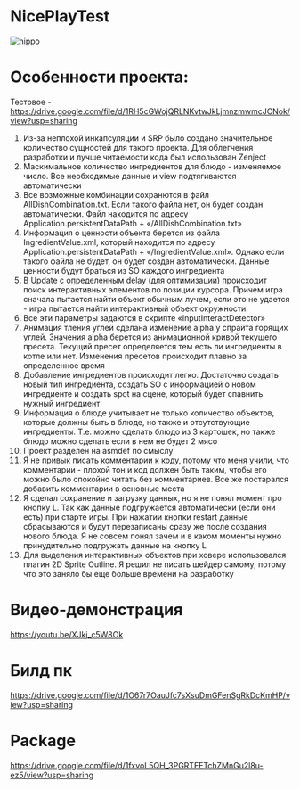 # NicePlayTest
 
![hippo](https://drive.google.com/file/d/1fLwgNKjn3sK6tefrrHjT9xYZhiJvyTQA/view?usp=sharing)

# Особенности проекта:
Тестовое - https://drive.google.com/file/d/1RH5cGWojQRLNKvtwJkLjmnzmwmcJCNok/view?usp=sharing

1) Из-за неплохой инкапсуляции и SRP было создано значительное количество сущностей
для такого проекта. Для облегчения разработки и лучше читаемости кода был
использован Zenject
2) Маскимальное количество ингредиентов для блюдо - изменяемое число. Все
необходимые данные и view подтягиваются автоматически
3) Все возможные комбинации сохранются в файл AllDishCombination.txt. Если такого
файла нет, он будет создан автоматически. Файл находится по адресу
Application.persistentDataPath + «/AllDishCombination.txt»
4) Информация о ценности объекта берется из файла IngredientValue.xml, который
находится по адресу Application.persistentDataPath + «/IngredientValue.xml». Однако если
такого файла не будет, он будет создан автоматически. Данные ценности будут браться
из SO каждого ингредиента
5) В Update с определенным delay (для оптимизации) происходит поиск интерактивных
элементов по позиции курсора. Причем игра сначала пытается найти объект обычным
лучем, если это не удается - игра пытается найти интерактивный объект окружности.
6) Все эти параметры задаются в скрипте «InputInteractDetector»
7) Анимация тления углей сделана изменение alpha у спрайта горящих углей. Значения
alpha берется из анимационной кривой текущего пресета. Текущий пресет
определяется тем есть ли ингредиенты в котле или нет. Изменения пресетов
происходит плавно за определенное время
8) Добавление ингредиентов происходит легко. Достаточно создать новый тип
ингредиента, создать SO с информацией о новом ингредиенте и создать spot на сцене,
который будет спавнить нужный ингредиент
9) Информация о блюде учитывает не только количество объектов, которые должны быть
в блюде, но также и отсутствующие ингредиенты. Т.е. можно сделать блюдо из 3
картошек, но также блюдо можно сделать если в нем не будет 2 мясо
10) Проект разделен на asmdef по смыслу
11) Я не привык писать комментарии к коду, потому что меня учили, что комментарии -
плохой тон и код должен быть таким, чтобы его можно было спокойно читать без
комментариев. Все же постарался добавить комментарии в основные места
12) Я сделал сохранение и загрузку данных, но я не понял момент про кнопку L. Так как
данные подгружается автоматически (если они есть) при старте игры. При нажатии
кнопки restart данные сбрасываются и будут перезаписаны сразу же после создания
нового блюда. Я не совсем понял зачем и в каком моменты нужно принудительно
подгружать данные на кнопку L
13) Для выделения интерактивных объектов при ховере использовался плагин 2D Sprite
Outline. Я решил не писать шейдер самому, потому что это заняло бы еще больше
времени на разработку

# Видео-демонстрация
https://youtu.be/XJkj_c5W8Ok

# Билд пк
https://drive.google.com/file/d/1O67r7OauJfc7sXsuDmGFenSgRkDcKmHP/view?usp=sharing

# Package
https://drive.google.com/file/d/1fxvoL5QH_3PGRTFETchZMnGu2l8u-ez5/view?usp=sharing
